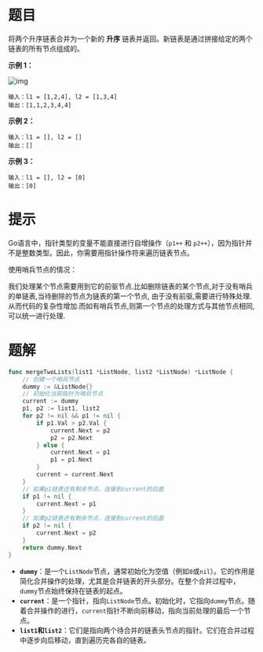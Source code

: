 # 题目

将两个升序链表合并为一个新的 **升序** 链表并返回。新链表是通过拼接给定的两个链表的所有节点组成的。 

 

**示例 1：**

![img](https://s2.loli.net/2024/05/26/AJkFfNytHdqXTKQ.jpg)

```
输入：l1 = [1,2,4], l2 = [1,3,4]
输出：[1,1,2,3,4,4]
```

**示例 2：**

```
输入：l1 = [], l2 = []
输出：[]
```

**示例 3：**

```
输入：l1 = [], l2 = [0]
输出：[0]
```

# 提示

Go语言中，指针类型的变量不能直接进行自增操作（`p1++` 和 `p2++`），因为指针并不是整数类型。因此，你需要用指针操作符来遍历链表节点。



使用哨兵节点的情况：

我们处理某个节点需要用到它的前驱节点.比如删除链表的某个节点,对于没有哨兵的单链表,当待删除的节点为链表的第一个节点, 由于没有前驱,需要进行特殊处理.从而代码的复杂性增加.而如有哨兵节点,则第一个节点的处理方式与其他节点相同,可以统一进行处理.



# 题解

```go
func mergeTwoLists(list1 *ListNode, list2 *ListNode) *ListNode {
	// 创建一个哨兵节点
	dummy := &ListNode{}
    // 初始化当前指针为哨兵节点
	current := dummy 
	p1, p2 := list1, list2
	for p2 != nil && p1 != nil {
		if p1.Val > p2.Val {
			current.Next = p2
			p2 = p2.Next
		} else {
			current.Next = p1
			p1 = p1.Next
		}
        current = current.Next
	}
	// 如果p1链表还有剩余节点，连接到current的后面
	if p1 != nil {
		current.Next = p1
	}
	// 如果p2链表还有剩余节点，连接到current的后面
	if p2 != nil {
		current.Next = p2
	}
	return dummy.Next
}
```

- **`dummy`**：是一个`ListNode`节点，通常初始化为空值（例如`0`或`nil`）。它的作用是简化合并操作的处理，尤其是合并链表的开头部分。在整个合并过程中，`dummy`节点始终保持在链表的起点。
- **`current`**：是一个指针，指向`ListNode`节点。初始化时，它指向`dummy`节点。随着合并操作的进行，`current`指针不断向前移动，指向当前处理的最后一个节点。
- **`list1`和`list2`**：它们是指向两个待合并的链表头节点的指针。它们在合并过程中逐步向后移动，直到遍历完各自的链表。